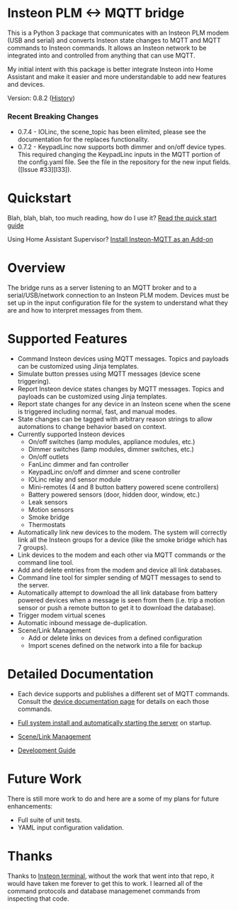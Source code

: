 # Insteon PLM <-> MQTT bridge

This is a Python 3 package that communicates with an Insteon PLM modem
(USB and serial) and converts Insteon state changes to MQTT and MQTT
commands to Insteon commands.  It allows an Insteon network to be
integrated into and controlled from anything that can use MQTT.

My initial intent with this package is better integrate Insteon into
Home Assistant and make it easier and more understandable to add new
features and devices.

Version: 0.8.2  ([History](CHANGELOG.md))

### Recent Breaking Changes

- 0.7.4 - IOLinc, the scene_topic has been elimited, please see the documentation
  for the replaces functionality.
- 0.7.2 - KeypadLinc now supports both dimmer and on/off device types.  This required
  changing the KeypadLinc inputs in the MQTT portion of the config.yaml file.
  See the file in the repository for the new input fields. ([Issue #33][I33]).


# Quickstart

Blah, blah, blah, too much reading, how do I use it?  [Read the quick
start guide](docs/quick_start.md)

Using Home Assistant Supervisor?
[Install Insteon-MQTT as an Add-on](docs/HA_Addon_Instructions.md)

# Overview

The bridge runs as a server listening to an MQTT broker and to a
serial/USB/network connection to an Insteon PLM modem.  Devices must
be set up in the input configuration file for the system to understand
what they are and how to interpret messages from them.


# Supported Features

- Command Insteon devices using MQTT messages.  Topics and payloads
  can be customized using Jinja templates.
- Simulate button presses using MQTT messages (device scene triggering).
- Report Insteon device states changes by MQTT messages.  Topics and
  payloads can be customized using Jinja templates.
- Report state changes for any device in an Insteon scene when the
  scene is triggered including normal, fast, and manual modes.
- State changes can be tagged with arbitrary reason strings to allow
  automations to change behavior based on context.
- Currently supported Insteon devices
  - On/off switches (lamp modules, appliance modules, etc.)
  - Dimmer switches (lamp modules, dimmer switches, etc.)
  - On/off outlets
  - FanLinc dimmer and fan controller
  - KeypadLinc on/off and dimmer and scene controller
  - IOLinc relay and sensor module
  - Mini-remotes (4 and 8 button battery powered scene controllers)
  - Battery powered sensors (door, hidden door, window, etc.)
  - Leak sensors
  - Motion sensors
  - Smoke bridge
  - Thermostats
- Automatically link new devices to the modem.  The system will
  correctly link all the Insteon groups for a device (like the smoke
  bridge which has 7 groups).
- Link devices to the modem and each other via MQTT commands or the
  command line tool.
- Add and delete entries from the modem and device all link databases.
- Command line tool for simpler sending of MQTT messages to send to
  the server.
- Automatically attempt to download the all link database from battery
  powered devices when a message is seen from them (i.e. trip a motion
  sensor or push a remote button to get it to download the database).
- Trigger modem virtual scenes
- Automatic inbound message de-duplication.
- Scene/Link Management
  - Add or delete links on devices from a defined configuration
  - Import scenes defined on the network into a file for backup


# Detailed Documentation

- Each device supports and publishes a different set of MQTT commands.
  Consult the [device documentation page](docs/mqtt.md) for details
  on each those commands.

- [Full system install and automatically starting the server](docs/auto_start.md) on startup.

- [Scene/Link Management](docs/scenes.md)

- [Development Guide](docs/CONTRIBUTING.md)


# Future Work

There is still more work to do and here are a some of my plans for
future enhancements:

- Full suite of unit tests.
- YAML input configuration validation.


# Thanks

Thanks to [Insteon terminal](https://github.com/pfrommerd/insteon-terminal),
without the work that went into that repo, it would have taken me
forever to get this to work.  I learned all of the command protocols
and database managemenet commands from inspecting that code.
